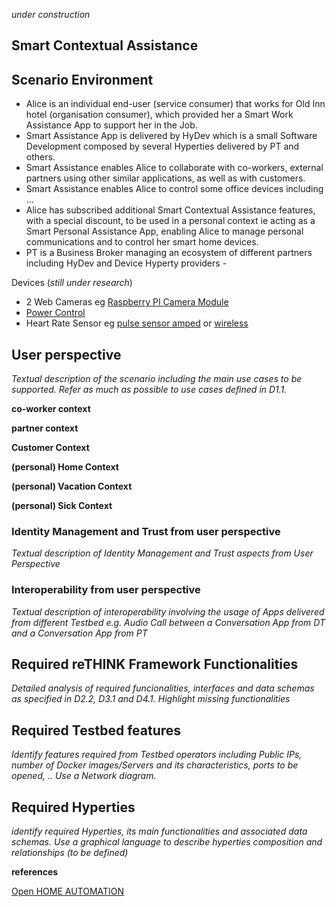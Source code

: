 *under construction*

Smart Contextual Assistance
---------------------------

Scenario Environment
--------------------

-	Alice is an individual end-user (service consumer) that works for Old Inn hotel (organisation consumer), which provided her a Smart Work Assistance App to support her in the Job.
-	Smart Assistance App is delivered by HyDev which is a small Software Development composed by several Hyperties delivered by PT and others.
-	Smart Assistance enables Alice to collaborate with co-workers, external partners using other similar applications, as well as with customers.
-	Smart Assistance enables Alice to control some office devices including ...
-	Alice has subscribed additional Smart Contextual Assistance features, with a special discount, to be used in a personal context ie acting as a Smart Personal Assistance App, enabling Alice to manage personal communications and to control her smart home devices.
-	PT is a Business Broker managing an ecosystem of different partners including HyDev and Device Hyperty providers -

Devices (*still under research*\)

-	2 Web Cameras eg [Raspberry PI Camera Module](https://www.raspberrypi.org/products/camera-module/)
-	[Power Control ](https://energenie4u.co.uk/catalogue/category/Raspberry-Pi-Accessories)
-	Heart Rate Sensor eg [pulse sensor amped](http://www.adafruit.com/products/1093) or [wireless](http://www.adafruit.com/products/1077)

User perspective
----------------

*Textual description of the scenario including the main use cases to be supported. Refer as much as possible to use cases defined in D1.1.*

**co-worker context**

**partner context**

**Customer Context**

**(personal) Home Context**

**(personal) Vacation Context**

**(personal) Sick Context**

### Identity Management and Trust from user perspective

*Textual description of Identity Management and Trust aspects from User Perspective*

### Interoperability from user perspective

*Textual description of interoperability involving the usage of Apps delivered from different Testbed e.g. Audio Call between a Conversation App from DT and a Conversation App from PT*

Required reTHINK Framework Functionalities
------------------------------------------

*Detailed analysis of required funcionalities, interfaces and data schemas as specified in D2.2, D3.1 and D4.1. Highlight missing functionalities*

Required Testbed features
-------------------------

*Identify features required from Testbed operators including Public IPs, number of Docker images/Servers and its characteristics, ports to be opened, .. Use a Network diagram.*

Required Hyperties
------------------

*identify required Hyperties, its main functionalities and associated data schemas. Use a graphical language to describe hyperties composition and relationships (to be defined)*

**references**

[Open HOME AUTOMATION](https://www.openhomeautomation.net)
